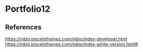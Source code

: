 # Portfolio12

## References

https://inbio.pixcelsthemes.com/inbio/index-developer.html
https://inbio.pixcelsthemes.com/inbio/index-white-version.html#
